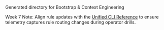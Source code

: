 Generated directory for Bootstrap & Context Engineering

Week 7 Note: Align rule updates with the [Unified CLI Reference](../../../docs/operations/cli-reference.md) to ensure telemetry captures rule routing changes during operator drills.